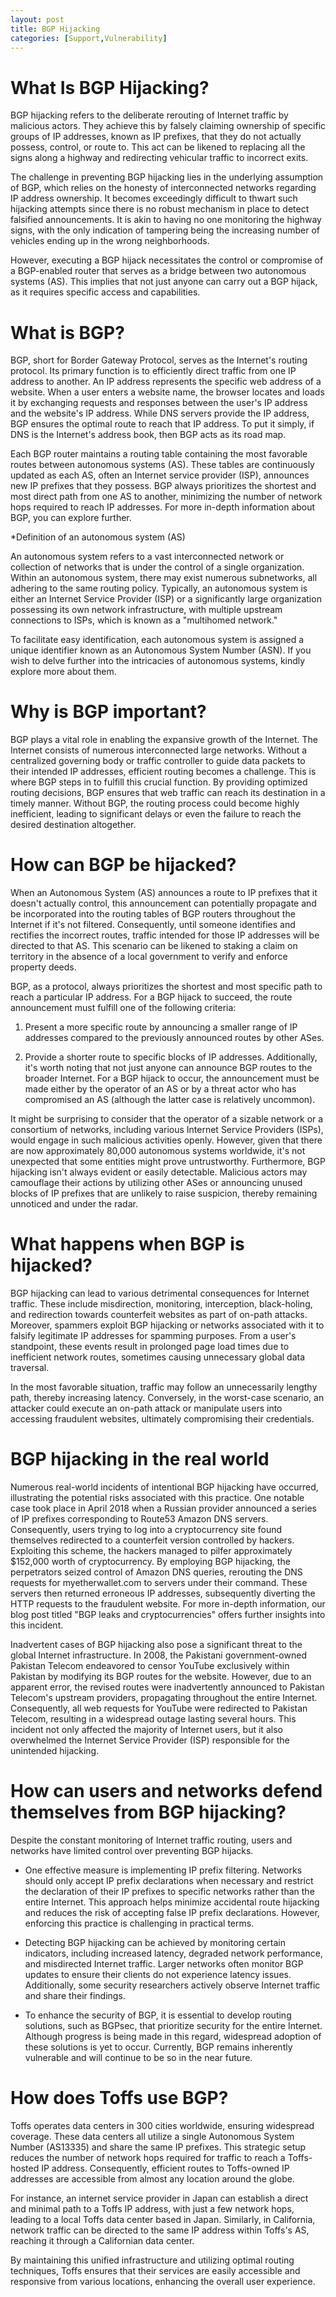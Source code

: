 ```yaml
---
layout: post
title: BGP Hijacking
categories: [Support,Vulnerability]
---
```

# What Is BGP Hijacking?
BGP hijacking refers to the deliberate rerouting of Internet traffic by malicious actors. They achieve this by falsely claiming ownership of specific groups of IP addresses, known as IP prefixes, that they do not actually possess, control, or route to. This act can be likened to replacing all the signs along a highway and redirecting vehicular traffic to incorrect exits.

The challenge in preventing BGP hijacking lies in the underlying assumption of BGP, which relies on the honesty of interconnected networks regarding IP address ownership. It becomes exceedingly difficult to thwart such hijacking attempts since there is no robust mechanism in place to detect falsified announcements. It is akin to having no one monitoring the highway signs, with the only indication of tampering being the increasing number of vehicles ending up in the wrong neighborhoods.

However, executing a BGP hijack necessitates the control or compromise of a BGP-enabled router that serves as a bridge between two autonomous systems (AS). This implies that not just anyone can carry out a BGP hijack, as it requires specific access and capabilities.

# What is BGP?
BGP, short for Border Gateway Protocol, serves as the Internet's routing protocol. Its primary function is to efficiently direct traffic from one IP address to another. An IP address represents the specific web address of a website. When a user enters a website name, the browser locates and loads it by exchanging requests and responses between the user's IP address and the website's IP address. While DNS servers provide the IP address, BGP ensures the optimal route to reach that IP address. To put it simply, if DNS is the Internet's address book, then BGP acts as its road map.

Each BGP router maintains a routing table containing the most favorable routes between autonomous systems (AS). These tables are continuously updated as each AS, often an Internet service provider (ISP), announces new IP prefixes that they possess. BGP always prioritizes the shortest and most direct path from one AS to another, minimizing the number of network hops required to reach IP addresses. For more in-depth information about BGP, you can explore further.

*Definition of an autonomous system (AS)

An autonomous system refers to a vast interconnected network or collection of networks that is under the control of a single organization. Within an autonomous system, there may exist numerous subnetworks, all adhering to the same routing policy. Typically, an autonomous system is either an Internet Service Provider (ISP) or a significantly large organization possessing its own network infrastructure, with multiple upstream connections to ISPs, which is known as a "multihomed network."

To facilitate easy identification, each autonomous system is assigned a unique identifier known as an Autonomous System Number (ASN). If you wish to delve further into the intricacies of autonomous systems, kindly explore more about them.

# Why is BGP important?
BGP plays a vital role in enabling the expansive growth of the Internet. The Internet consists of numerous interconnected large networks. Without a centralized governing body or traffic controller to guide data packets to their intended IP addresses, efficient routing becomes a challenge. This is where BGP steps in to fulfill this crucial function. By providing optimized routing decisions, BGP ensures that web traffic can reach its destination in a timely manner. Without BGP, the routing process could become highly inefficient, leading to significant delays or even the failure to reach the desired destination altogether.

# How can BGP be hijacked?
When an Autonomous System (AS) announces a route to IP prefixes that it doesn't actually control, this announcement can potentially propagate and be incorporated into the routing tables of BGP routers throughout the Internet if it's not filtered. Consequently, until someone identifies and rectifies the incorrect routes, traffic intended for those IP addresses will be directed to that AS. This scenario can be likened to staking a claim on territory in the absence of a local government to verify and enforce property deeds.

BGP, as a protocol, always prioritizes the shortest and most specific path to reach a particular IP address. For a BGP hijack to succeed, the route announcement must fulfill one of the following criteria:

1. Present a more specific route by announcing a smaller range of IP addresses compared to the previously announced routes by other ASes.

2. Provide a shorter route to specific blocks of IP addresses. Additionally, it's worth noting that not just anyone can announce BGP routes to the broader Internet. For a BGP hijack to occur, the announcement must be made either by the operator of an AS or by a threat actor who has compromised an AS (although the latter case is relatively uncommon).


It might be surprising to consider that the operator of a sizable network or a consortium of networks, including various Internet Service Providers (ISPs), would engage in such malicious activities openly. However, given that there are now approximately 80,000 autonomous systems worldwide, it's not unexpected that some entities might prove untrustworthy. Furthermore, BGP hijacking isn't always evident or easily detectable. Malicious actors may camouflage their actions by utilizing other ASes or announcing unused blocks of IP prefixes that are unlikely to raise suspicion, thereby remaining unnoticed and under the radar.

# What happens when BGP is hijacked?
BGP hijacking can lead to various detrimental consequences for Internet traffic. These include misdirection, monitoring, interception, black-holing, and redirection towards counterfeit websites as part of on-path attacks. Moreover, spammers exploit BGP hijacking or networks associated with it to falsify legitimate IP addresses for spamming purposes. From a user's standpoint, these events result in prolonged page load times due to inefficient network routes, sometimes causing unnecessary global data traversal.

In the most favorable situation, traffic may follow an unnecessarily lengthy path, thereby increasing latency. Conversely, in the worst-case scenario, an attacker could execute an on-path attack or manipulate users into accessing fraudulent websites, ultimately compromising their credentials.

# BGP hijacking in the real world
Numerous real-world incidents of intentional BGP hijacking have occurred, illustrating the potential risks associated with this practice. One notable case took place in April 2018 when a Russian provider announced a series of IP prefixes corresponding to Route53 Amazon DNS servers. Consequently, users trying to log into a cryptocurrency site found themselves redirected to a counterfeit version controlled by hackers. Exploiting this scheme, the hackers managed to pilfer approximately $152,000 worth of cryptocurrency. By employing BGP hijacking, the perpetrators seized control of Amazon DNS queries, rerouting the DNS requests for myetherwallet.com to servers under their command. These servers then returned erroneous IP addresses, subsequently diverting the HTTP requests to the fraudulent website. For more in-depth information, our blog post titled "BGP leaks and cryptocurrencies" offers further insights into this incident.

Inadvertent cases of BGP hijacking also pose a significant threat to the global Internet infrastructure. In 2008, the Pakistani government-owned Pakistan Telecom endeavored to censor YouTube exclusively within Pakistan by modifying its BGP routes for the website. However, due to an apparent error, the revised routes were inadvertently announced to Pakistan Telecom's upstream providers, propagating throughout the entire Internet. Consequently, all web requests for YouTube were redirected to Pakistan Telecom, resulting in a widespread outage lasting several hours. This incident not only affected the majority of Internet users, but it also overwhelmed the Internet Service Provider (ISP) responsible for the unintended hijacking.

# How can users and networks defend themselves from BGP hijacking?
Despite the constant monitoring of Internet traffic routing, users and networks have limited control over preventing BGP hijacks.

* One effective measure is implementing IP prefix filtering. Networks should only accept IP prefix declarations when necessary and restrict the declaration of their IP prefixes to specific networks rather than the entire Internet. This approach helps minimize accidental route hijacking and reduces the risk of accepting false IP prefix declarations. However, enforcing this practice is challenging in practical terms.

* Detecting BGP hijacking can be achieved by monitoring certain indicators, including increased latency, degraded network performance, and misdirected Internet traffic. Larger networks often monitor BGP updates to ensure their clients do not experience latency issues. Additionally, some security researchers actively observe Internet traffic and share their findings.

* To enhance the security of BGP, it is essential to develop routing solutions, such as BGPsec, that prioritize security for the entire Internet. Although progress is being made in this regard, widespread adoption of these solutions is yet to occur. Currently, BGP remains inherently vulnerable and will continue to be so in the near future.

# How does Toffs use BGP?
Toffs operates data centers in 300 cities worldwide, ensuring widespread coverage. These data centers all utilize a single Autonomous System Number (AS13335) and share the same IP prefixes. This strategic setup reduces the number of network hops required for traffic to reach a Toffs-hosted IP address. Consequently, efficient routes to Toffs-owned IP addresses are accessible from almost any location around the globe.

For instance, an internet service provider in Japan can establish a direct and minimal path to a Toffs IP address, with just a few network hops, leading to a local Toffs data center based in Japan. Similarly, in California, network traffic can be directed to the same IP address within Toffs's AS, reaching it through a Californian data center.

By maintaining this unified infrastructure and utilizing optimal routing techniques, Toffs ensures that their services are easily accessible and responsive from various locations, enhancing the overall user experience.